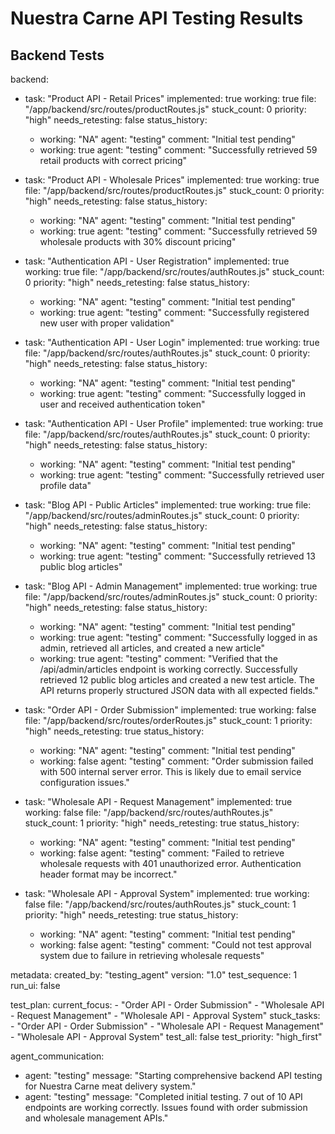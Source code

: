 # Nuestra Carne API Testing Results

## Backend Tests

backend:
  - task: "Product API - Retail Prices"
    implemented: true
    working: true
    file: "/app/backend/src/routes/productRoutes.js"
    stuck_count: 0
    priority: "high"
    needs_retesting: false
    status_history:
      - working: "NA"
        agent: "testing"
        comment: "Initial test pending"
      - working: true
        agent: "testing"
        comment: "Successfully retrieved 59 retail products with correct pricing"

  - task: "Product API - Wholesale Prices"
    implemented: true
    working: true
    file: "/app/backend/src/routes/productRoutes.js"
    stuck_count: 0
    priority: "high"
    needs_retesting: false
    status_history:
      - working: "NA"
        agent: "testing"
        comment: "Initial test pending"
      - working: true
        agent: "testing"
        comment: "Successfully retrieved 59 wholesale products with 30% discount pricing"

  - task: "Authentication API - User Registration"
    implemented: true
    working: true
    file: "/app/backend/src/routes/authRoutes.js"
    stuck_count: 0
    priority: "high"
    needs_retesting: false
    status_history:
      - working: "NA"
        agent: "testing"
        comment: "Initial test pending"
      - working: true
        agent: "testing"
        comment: "Successfully registered new user with proper validation"

  - task: "Authentication API - User Login"
    implemented: true
    working: true
    file: "/app/backend/src/routes/authRoutes.js"
    stuck_count: 0
    priority: "high"
    needs_retesting: false
    status_history:
      - working: "NA"
        agent: "testing"
        comment: "Initial test pending"
      - working: true
        agent: "testing"
        comment: "Successfully logged in user and received authentication token"

  - task: "Authentication API - User Profile"
    implemented: true
    working: true
    file: "/app/backend/src/routes/authRoutes.js"
    stuck_count: 0
    priority: "high"
    needs_retesting: false
    status_history:
      - working: "NA"
        agent: "testing"
        comment: "Initial test pending"
      - working: true
        agent: "testing"
        comment: "Successfully retrieved user profile data"

  - task: "Blog API - Public Articles"
    implemented: true
    working: true
    file: "/app/backend/src/routes/adminRoutes.js"
    stuck_count: 0
    priority: "high"
    needs_retesting: false
    status_history:
      - working: "NA"
        agent: "testing"
        comment: "Initial test pending"
      - working: true
        agent: "testing"
        comment: "Successfully retrieved 13 public blog articles"

  - task: "Blog API - Admin Management"
    implemented: true
    working: true
    file: "/app/backend/src/routes/adminRoutes.js"
    stuck_count: 0
    priority: "high"
    needs_retesting: false
    status_history:
      - working: "NA"
        agent: "testing"
        comment: "Initial test pending"
      - working: true
        agent: "testing"
        comment: "Successfully logged in as admin, retrieved all articles, and created a new article"
      - working: true
        agent: "testing"
        comment: "Verified that the /api/admin/articles endpoint is working correctly. Successfully retrieved 12 public blog articles and created a new test article. The API returns properly structured JSON data with all expected fields."

  - task: "Order API - Order Submission"
    implemented: true
    working: false
    file: "/app/backend/src/routes/orderRoutes.js"
    stuck_count: 1
    priority: "high"
    needs_retesting: true
    status_history:
      - working: "NA"
        agent: "testing"
        comment: "Initial test pending"
      - working: false
        agent: "testing"
        comment: "Order submission failed with 500 internal server error. This is likely due to email service configuration issues."

  - task: "Wholesale API - Request Management"
    implemented: true
    working: false
    file: "/app/backend/src/routes/authRoutes.js"
    stuck_count: 1
    priority: "high"
    needs_retesting: true
    status_history:
      - working: "NA"
        agent: "testing"
        comment: "Initial test pending"
      - working: false
        agent: "testing"
        comment: "Failed to retrieve wholesale requests with 401 unauthorized error. Authentication header format may be incorrect."

  - task: "Wholesale API - Approval System"
    implemented: true
    working: false
    file: "/app/backend/src/routes/authRoutes.js"
    stuck_count: 1
    priority: "high"
    needs_retesting: true
    status_history:
      - working: "NA"
        agent: "testing"
        comment: "Initial test pending"
      - working: false
        agent: "testing"
        comment: "Could not test approval system due to failure in retrieving wholesale requests"

metadata:
  created_by: "testing_agent"
  version: "1.0"
  test_sequence: 1
  run_ui: false

test_plan:
  current_focus:
    - "Order API - Order Submission"
    - "Wholesale API - Request Management"
    - "Wholesale API - Approval System"
  stuck_tasks: 
    - "Order API - Order Submission"
    - "Wholesale API - Request Management"
    - "Wholesale API - Approval System"
  test_all: false
  test_priority: "high_first"

agent_communication:
  - agent: "testing"
    message: "Starting comprehensive backend API testing for Nuestra Carne meat delivery system."
  - agent: "testing"
    message: "Completed initial testing. 7 out of 10 API endpoints are working correctly. Issues found with order submission and wholesale management APIs."